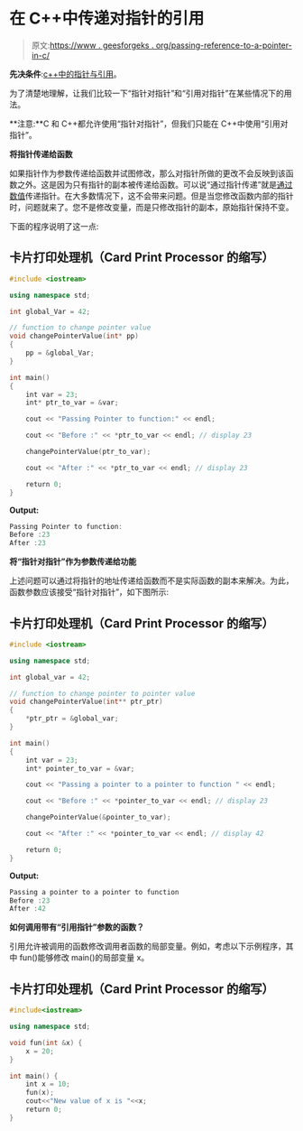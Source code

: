 # 在 C++中传递对指针的引用

> 原文:[https://www . geesforgeks . org/passing-reference-to-a-pointer-in-c/](https://www.geeksforgeeks.org/passing-reference-to-a-pointer-in-c/)

**先决条件**:[c++中的指针与引用](https://www.geeksforgeeks.org/pointers-vs-references-cpp/)。

为了清楚地理解，让我们比较一下“指针对指针”和“引用对指针”在某些情况下的用法。

**注意:**C 和 C++都允许使用“指针对指针”，但我们只能在 C++中使用“引用对指针”。

**将指针传递给函数**

如果指针作为参数传递给函数并试图修改，那么对指针所做的更改不会反映到该函数之外。这是因为只有指针的副本被传递给函数。可以说“通过指针传递”就是[通过数值](https://www.geeksforgeeks.org/passing-by-pointer-vs-passing-by-reference-in-c/)传递指针。在大多数情况下，这不会带来问题。但是当您修改函数内部的指针时，问题就来了。您不是修改变量，而是只修改指针的副本，原始指针保持不变。

下面的程序说明了这一点:

## 卡片打印处理机（Card Print Processor 的缩写）

```cpp
#include <iostream>

using namespace std;

int global_Var = 42;

// function to change pointer value
void changePointerValue(int* pp)
{
    pp = &global_Var;
}

int main()
{
    int var = 23;
    int* ptr_to_var = &var;

    cout << "Passing Pointer to function:" << endl;

    cout << "Before :" << *ptr_to_var << endl; // display 23

    changePointerValue(ptr_to_var);

    cout << "After :" << *ptr_to_var << endl; // display 23

    return 0;
}
```

**Output:**

```cpp
Passing Pointer to function:
Before :23
After :23

```

**将“指针对指针”作为参数传递给功能**

上述问题可以通过将指针的地址传递给函数而不是实际函数的副本来解决。为此，函数参数应该接受“指针对指针”，如下图所示:

## 卡片打印处理机（Card Print Processor 的缩写）

```cpp
#include <iostream>

using namespace std;

int global_var = 42;

// function to change pointer to pointer value
void changePointerValue(int** ptr_ptr)
{
    *ptr_ptr = &global_var;
}

int main()
{
    int var = 23;
    int* pointer_to_var = &var;

    cout << "Passing a pointer to a pointer to function " << endl;

    cout << "Before :" << *pointer_to_var << endl; // display 23

    changePointerValue(&pointer_to_var);

    cout << "After :" << *pointer_to_var << endl; // display 42

    return 0;
}
```

**Output:**

```cpp
Passing a pointer to a pointer to function 
Before :23
After :42

```

**如何调用带有“引用指针”参数的函数？**

引用允许被调用的函数修改调用者函数的局部变量。例如，考虑以下示例程序，其中 fun()能够修改 main()的局部变量 x。

## 卡片打印处理机（Card Print Processor 的缩写）

```cpp
#include<iostream>

using namespace std;

void fun(int &x) { 
    x = 20; 
} 

int main() { 
    int x = 10; 
    fun(x); 
    cout<<"New value of x is "<<x; 
    return 0; 
}
```